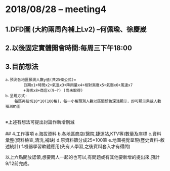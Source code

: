 # 2018/08/28 – meeting4
## 1.DFD圖 (大約兩周內補上Lv2) –何佩瑜、徐慶崴
## 2.以後固定實體開會時間:每周三下午18:00
## 3.目前想法
  	a.預測各地區預測人數y值(共25條公式)=
    		日期x1+時間x2+氣溫x3+降雨量x4+相對濕度x5+氣壓x6+風速x7
    		+海拔x8+商店x(9~?) (尚未取得)
	b.呈現方式:
		每區再細切10*10(100格)，每一小格預測人數以區間顏色深淺顯示，即可顯示乘載人數預測範圍
</br>
※上述有想法可提出討論作新增刪減</br>
</br>
## 4.工作事項
	a.海拔資料
	b.各地區商店(醫院,捷運站,KTV等)數量及座標
	c.資料彙整(資料檢查,清洗,補缺)
	d.原資料篩分成25*100筆
	e.地圖視覺呈現(歷史資料-敘述統計)
	f.機器學習軟體應用(先有人學習,之後資料套入才有得問)
	
以上六點開放認領,想要兩人一起的也可以,有問題或有其他要新增的提出來,預計9/12前完成。

